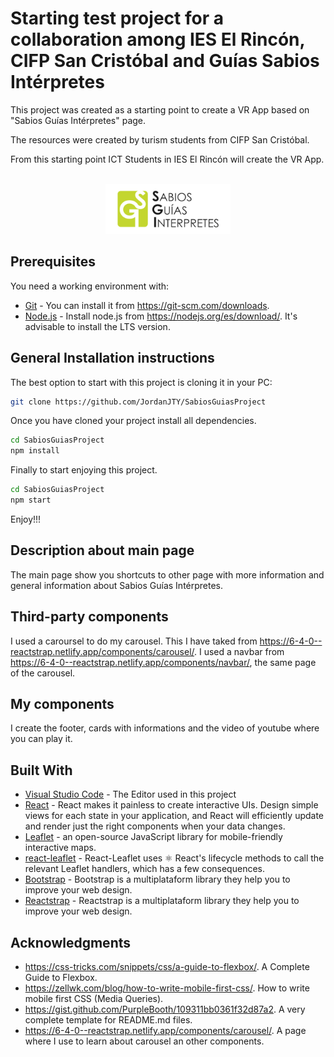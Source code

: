 # Starting test project for a collaboration among IES El Rincón, CIFP San Cristóbal and Guías Sabios Intérpretes

This project was created as a starting point to create a VR App based on "Sabios Guías Intérpretes" page.

The resources were created by turism students from CIFP San Cristóbal.

From this starting point ICT Students in IES El Rincón will create the VR App.

<!-- PROJECT LOGO -->
<br />
<div align="center">
  <a href="https://github.com/JordanJTY/SabiosGuiasProject">
    <img src="https://github.com/JordanJTY/SabiosGuiasProject/blob/3462e5bb165a3c702bce277e89da99110ec3201c/public/img/LogoSabiosGuias.png" alt="Logo" width="200" height="80">
  </a>
</div>

## Prerequisites

You need a working environment with:
* [Git](https://git-scm.com) - You can install it from https://git-scm.com/downloads.
* [Node.js](https://nodejs.org) - Install node.js from https://nodejs.org/es/download/. It's advisable to install the LTS version.

## General Installation instructions

The best option to start with this project is cloning it in your PC:

```sh
git clone https://github.com/JordanJTY/SabiosGuiasProject
```

Once you have cloned your project install all dependencies.

```sh
cd SabiosGuiasProject
npm install
```

Finally to start enjoying this project.

```sh
cd SabiosGuiasProject
npm start
```

Enjoy!!!

## Description about main page

The main page show you shortcuts to other page with more information and general information about Sabios Guías Intérpretes.

## Third-party components

I used a caroursel to do my carousel. This I have taked from https://6-4-0--reactstrap.netlify.app/components/carousel/. 
I used a navbar from https://6-4-0--reactstrap.netlify.app/components/navbar/, the same page of the carousel.

## My components

I create the footer, cards with informations and the video of youtube where you can play it.

## Built With

* [Visual Studio Code](https://code.visualstudio.com/) - The Editor used in this project
* [React](https://reactjs.org/) - React makes it painless to create interactive UIs. Design simple views for each state in your application, and React will efficiently update and render just the right components when your data changes.
* [Leaflet](https://leafletjs.com/) - an open-source JavaScript library for mobile-friendly interactive maps.
* [react-leaflet](https://react-leaflet.js.org/) - React-Leaflet uses ⚛️ React's lifecycle methods to call the relevant Leaflet handlers, which has a few consequences.
* [Bootstrap](https://getbootstrap.com) - Bootstrap is a multiplataform library they help you to improve your web design.
* [Reactstrap](https://reactstrap.github.io/) - Reactstrap is a multiplataform library they help you to improve your web design.

## Acknowledgments
* https://css-tricks.com/snippets/css/a-guide-to-flexbox/. A Complete Guide to Flexbox.
* https://zellwk.com/blog/how-to-write-mobile-first-css/. How to write mobile first CSS (Media Queries).
* https://gist.github.com/PurpleBooth/109311bb0361f32d87a2. A very complete template for README.md files.
* https://6-4-0--reactstrap.netlify.app/components/carousel/. A page where I use to learn about carousel an other components.
